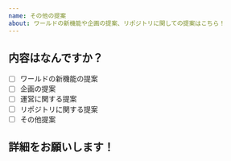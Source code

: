 ```yaml
---
name: その他の提案 
about: ワールドの新機能や企画の提案、リポジトリに関しての提案はこちら！ 
---
```


## 内容はなんですか？

<!--  該当するほうの[ ]の中にxを書いて [x] にしてください -->

- [ ] ワールドの新機能の提案
- [ ] 企画の提案
- [ ] 運営に関する提案
- [ ] リポジトリに関する提案
- [ ] その他提案

<!-- 個人的なお問い合わせは主催者個人にお願いします -->

## 詳細をお願いします！

<!-- 提案内容を簡潔に書いてください -->